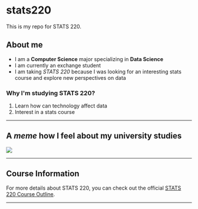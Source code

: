 # stats220

This is my repo for STATS 220. 


## About me

- I am a **Computer Science** major specializing in **Data Science**
- I am currently an exchange student
- I am taking *STATS 220* because I was looking for an interesting stats course and explore new perspectives on data

### Why I'm studying STATS 220?

1. Learn how can technology affect data
2. Interest in a stats course

---
## A *meme* how I feel about my university studies

![](https://tenor.com/bElGt.gif)

---

## Course Information

For more details about STATS 220, you can check out the official [STATS 220 Course Outline](https://courseoutline.auckland.ac.nz/dco/course/STATS/220/1203).

---
